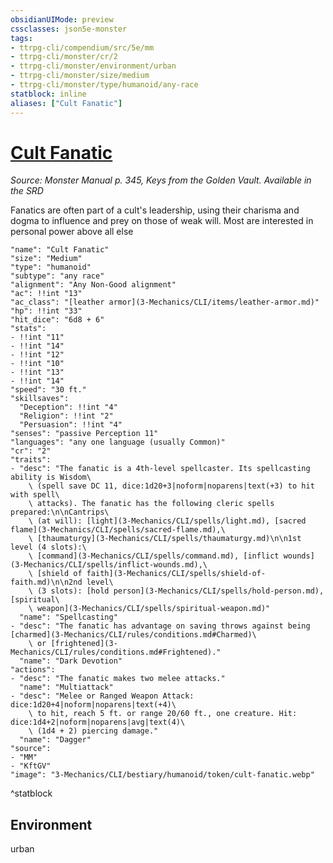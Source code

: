 ```yaml
---
obsidianUIMode: preview
cssclasses: json5e-monster
tags:
- ttrpg-cli/compendium/src/5e/mm
- ttrpg-cli/monster/cr/2
- ttrpg-cli/monster/environment/urban
- ttrpg-cli/monster/size/medium
- ttrpg-cli/monster/type/humanoid/any-race
statblock: inline
aliases: ["Cult Fanatic"]
---
```

# [Cult Fanatic](3-Mechanics\CLI\bestiary\humanoid/cult-fanatic.md)
*Source: Monster Manual p. 345, Keys from the Golden Vault. Available in the <span title='Systems Reference Document (5.1)'>SRD</span>*  

Fanatics are often part of a cult's leadership, using their charisma and dogma to influence and prey on those of weak will. Most are interested in personal power above all else

```statblock
"name": "Cult Fanatic"
"size": "Medium"
"type": "humanoid"
"subtype": "any race"
"alignment": "Any Non-Good alignment"
"ac": !!int "13"
"ac_class": "[leather armor](3-Mechanics/CLI/items/leather-armor.md)"
"hp": !!int "33"
"hit_dice": "6d8 + 6"
"stats":
- !!int "11"
- !!int "14"
- !!int "12"
- !!int "10"
- !!int "13"
- !!int "14"
"speed": "30 ft."
"skillsaves":
  "Deception": !!int "4"
  "Religion": !!int "2"
  "Persuasion": !!int "4"
"senses": "passive Perception 11"
"languages": "any one language (usually Common)"
"cr": "2"
"traits":
- "desc": "The fanatic is a 4th-level spellcaster. Its spellcasting ability is Wisdom\
    \ (spell save DC 11, dice:1d20+3|noform|noparens|text(+3) to hit with spell\
    \ attacks). The fanatic has the following cleric spells prepared:\n\nCantrips\
    \ (at will): [light](3-Mechanics/CLI/spells/light.md), [sacred flame](3-Mechanics/CLI/spells/sacred-flame.md),\
    \ [thaumaturgy](3-Mechanics/CLI/spells/thaumaturgy.md)\n\n1st level (4 slots):\
    \ [command](3-Mechanics/CLI/spells/command.md), [inflict wounds](3-Mechanics/CLI/spells/inflict-wounds.md),\
    \ [shield of faith](3-Mechanics/CLI/spells/shield-of-faith.md)\n\n2nd level\
    \ (3 slots): [hold person](3-Mechanics/CLI/spells/hold-person.md), [spiritual\
    \ weapon](3-Mechanics/CLI/spells/spiritual-weapon.md)"
  "name": "Spellcasting"
- "desc": "The fanatic has advantage on saving throws against being [charmed](3-Mechanics/CLI/rules/conditions.md#Charmed)\
    \ or [frightened](3-Mechanics/CLI/rules/conditions.md#Frightened)."
  "name": "Dark Devotion"
"actions":
- "desc": "The fanatic makes two melee attacks."
  "name": "Multiattack"
- "desc": "Melee or Ranged Weapon Attack: dice:1d20+4|noform|noparens|text(+4)\
    \ to hit, reach 5 ft. or range 20/60 ft., one creature. Hit: dice:1d4+2|noform|noparens|avg|text(4)\
    \ (1d4 + 2) piercing damage."
  "name": "Dagger"
"source":
- "MM"
- "KftGV"
"image": "3-Mechanics/CLI/bestiary/humanoid/token/cult-fanatic.webp"
```
^statblock

## Environment

urban